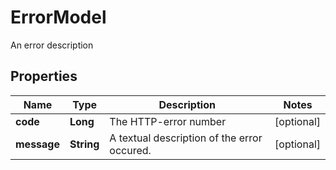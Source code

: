 

# ErrorModel

An error description

## Properties

Name | Type | Description | Notes
------------ | ------------- | ------------- | -------------
**code** | **Long** | The HTTP-error number |  [optional]
**message** | **String** | A textual description of the error occured. |  [optional]



